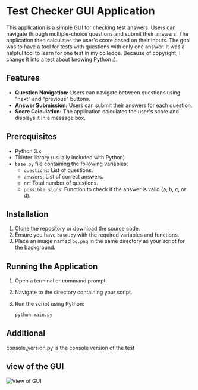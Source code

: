 # Test Checker GUI Application

This application is a simple GUI for checking test answers. Users can navigate through multiple-choice questions and submit their answers. The application then calculates the user's score based on their inputs.
The goal was to have a tool for tests with questions with only one answer. It was a helpful tool to learn for one test in my colledge. Because of copyright, I change it into a test about knowing Python :). 

## Features

- **Question Navigation:** Users can navigate between questions using "next" and "previous" buttons.
- **Answer Submission:** Users can submit their answers for each question.
- **Score Calculation:** The application calculates the user's score and displays it in a message box.

## Prerequisites

- Python 3.x
- Tkinter library (usually included with Python)
- `base.py` file containing the following variables:
  - `questions`: List of questions.
  - `anwsers`: List of correct answers.
  - `nr`: Total number of questions.
  - `possible_signs`: Function to check if the answer is valid (a, b, c, or d).

## Installation

1. Clone the repository or download the source code.
2. Ensure you have `base.py` with the required variables and functions.
3. Place an image named `bg.png` in the same directory as your script for the background.

## Running the Application

1. Open a terminal or command prompt.
2. Navigate to the directory containing your script.
3. Run the script using Python:

   ```bash
   python main.py

## Additional
console_version.py is the console version of the test

## view of the GUI
![View of GUI](Python_GUI.png) </br>
